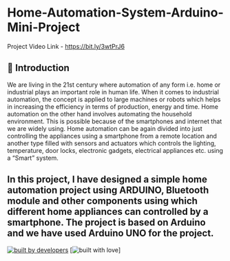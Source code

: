 # Home-Automation-System-Arduino-Mini-Project

Project Video Link - https://bit.ly/3wtPrJ6


## 📌 Introduction

We are living in the 21st century where automation of any form i.e. home or industrial plays an important role in human life. When it comes to industrial automation, the concept is applied to large machines or robots which helps in increasing the efficiency in terms of production, energy and time.
Home automation on the other hand involves automating the household environment. This is possible because of the smartphones and internet that we are widely using. Home automation can be again divided into just controlling the appliances using a smartphone from a remote location and another type filled with sensors and actuators which controls the lighting, temperature, door locks, electronic gadgets, electrical appliances etc. using a “Smart” system.


## In this project, I have designed a simple home automation project using ARDUINO, Bluetooth module and other components using which different home appliances can controlled by a smartphone. The project is based on Arduino and we have used Arduino UNO for the project.


<p align = "center">
  
<a href="#"><img src="http://ForTheBadge.com/images/badges/built-by-developers.svg" alt="built by developers"></a>
[![built with love](https://forthebadge.com/images/badges/built-with-love.svg)]

</p>

